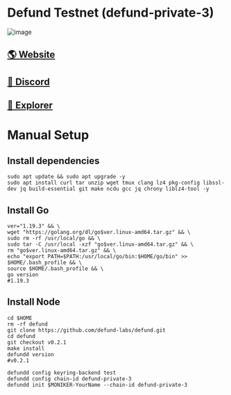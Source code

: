 # Defund Testnet (defund-private-3)

![image](https://www.defund.app/images/Defund-2.png)

## <a href="https://defund.app/">🌎 Website </a>
## <a href="https://discord.gg/bWZqS6xBcK">💎 Discord </a>
## <a href="https://defund.explorers.guru/">🚀 Explorer </a>

# Manual Setup

## Install dependencies
```
sudo apt update && sudo apt upgrade -y
sudo apt install curl tar unzip wget tmux clang lz4 pkg-config libssl-dev jq build-essential git make ncdu gcc jq chrony liblz4-tool -y
```
## Install Go
```
ver="1.19.3" && \
wget "https://golang.org/dl/go$ver.linux-amd64.tar.gz" && \
sudo rm -rf /usr/local/go && \
sudo tar -C /usr/local -xzf "go$ver.linux-amd64.tar.gz" && \
rm "go$ver.linux-amd64.tar.gz" && \
echo "export PATH=$PATH:/usr/local/go/bin:$HOME/go/bin" >> $HOME/.bash_profile && \
source $HOME/.bash_profile && \
go version
#1.19.3
```
## Install Node
```
cd $HOME
rm -rf defund
git clone https://github.com/defund-labs/defund.git
cd defund
git checkout v0.2.1
make install
defundd version   
#v0.2.1
```
```
defundd config keyring-backend test
defundd config chain-id defund-private-3
defundd init $MONIKER-YourName --chain-id defund-private-3
```
